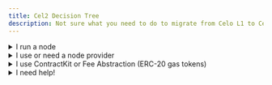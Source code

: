 ```yaml
---
title: Cel2 Decision Tree
description: Not sure what you need to do to migrate from Celo L1 to Celo L2?
---
```


<details>
  <summary>I run a node</summary>
  
  Follow the [node upgrade instructions](docs/cel2/l2-operator-guide.md).

</details>
<details>
  <summary>I use or need a node provider</summary>

  The following node providers will be available shortly after the migration to Cel2:

  - [Quicknode](https://www.quicknode.com/chains/celo) (not yet verified)
  - [Infura](https://www.infura.io/networks/celo) (not yet verified)
  - [dRPC](https://drpc.org/chainlist/celo) (not yet verified)


  If none of the above work for you, you can use cLabs best effort hosted node: [Forno](https://docs.celo.org/network/node/forno).
</details>

<details>
  <summary>I use ContractKit or Fee Abstraction (ERC-20 gas tokens)</summary>

  **Required** versions for SDK and libraries:
  - [@celo/connect >=6.1.0](https://www.npmjs.com/package/@celo/connect)
  - [@celo/contractkit >=8.1.1](https://www.npmjs.com/package/@celo/contractkit)
  - [@celo/celocli >=5.1.1](https://www.npmjs.com/package/@celo/celocli)
  - [@viem >=2](https://www.npmjs.com/package/viem)
  
  <details>
  <summary>I need more information on ContractKit...</summary>
    
  Have a look at the [ContractKit Cel2 Guide](https://docs.google.com/document/d/1F-9OtZeFOhB7SbgWyUHjOgxBwF-749URZDK0OpgtAqE/edit)
  
  </details>
  
</details>

<details>
  <summary>I need help!</summary>

  Reach out to us!

  - Technical question? [celo-org discussions on GitHub](https://github.com/orgs/celo-org/discussions/categories/cel2)
  - Any type of question? Reach out on [Discord](https://chat.celo.org) in the #celo-L2-support channel


Forum: 

  Also check out these resources:
  
  - [Celo Docs](docs/welcome.md)
  - [Celo L2 Specifications](https://specs.celo.org/)
  - [Transaction types on Celo](https://github.com/celo-org/txtypes)
  - [Celo Forum](https://forum.celo.org/)
  
</details>
